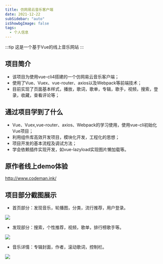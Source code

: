 ```yaml
---
title: 仿网易云音乐客户端
date: 2021-12-22
subSidebar: "auto"
isShowbgImage: false
tags: 
  - 个人信息
---
```


:::tip
这是一个基于Vue的线上音乐网站
:::
<!-- more -->

## 项目简介
- 该项目为使用vue-cli4搭建的一个仿网易云音乐客户端；
- 使用了Vue、Vuex、vue-router、axios以及Webpack等前端技术；
- 目前实现了页面基本样式，播放，歌词，歌单，专辑，歌手，视频，搜索，登录，收藏，查看评论等；

## 通过项目学到了什么
- Vue、Vuex,vue-router、axios、Webpack的学习使用，使用vue-cli初始化Vue项目；
- 利用组件库高效开发项目，模块化开发，工程化的思想；
- 项目开发的基本流程及调试方法；
- 学会依赖插件实现开发，如vue-lazyload实现图片懒加载等。

## 原作者线上demo体验

http://www.codeman.ink/

## 项目部分截图展示
- 首页部分：发现音乐，轮播图，分类，流行推荐，用户登录。

![](/cloudmusic01.png) 

- 发现部分：搜索，个性推荐，视频，歌单，排行榜歌手等。

![](/cloudmusic02.png)  

- 音乐详情：专辑封面，作者，滚动歌词，控制栏。

![](/cloudmusic03.png)

